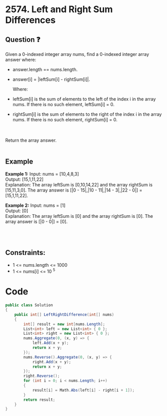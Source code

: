# 2574. Left and Right Sum Differences
## Question ❓ <br>
Given a 0-indexed integer array nums, find a 0-indexed integer array answer where:

- answer.length == nums.length.
- answer[i] = |leftSum[i] - rightSum[i]|.

  Where:

- leftSum[i] is the sum of elements to the left of the index i in the array nums. If there is no such element, leftSum[i] = 0.
-  rightSum[i] is the sum of elements to the right of the index i in the array nums. If there is no such element,
 rightSum[i] = 0.

<br><br>
  Return the array answer.
<br><br>

## Example

__Example 1:__
Input: nums = [10,4,8,3]   
Output: [15,1,11,22]   
Explanation:  The array leftSum is [0,10,14,22] and the array rightSum is [15,11,3,0].
The array answer is [|0 - 15|,|10 - 11|,|14 - 3|,|22 - 0|] = [15,1,11,22].
<br>

__Example 2:__  Input:  nums = [1]      
Output: [0]      
Explanation:  The array leftSum is [0] and the array rightSum is [0].
The array answer is [|0 - 0|] = [0].

<br>
 
<br>
  
## Constraints:

- 1 <= nums.length <= 1000
- 1 <= nums[i] <= 10 <sup> 5 </sup>

# Code
```c#
public class Solution
{
    public int[] LeftRightDifference(int[] nums)
    {
        int[] result = new int[nums.Length];
        List<int> left = new List<int> { 0 };
        List<int> right = new List<int> { 0 };
        nums.Aggregate(0, (x, y) => {
            left.Add(x + y);
            return x + y;
        });
        nums.Reverse().Aggregate(0, (x, y) => {
            right.Add(x + y);
            return x + y;
        });
        right.Reverse();
        for (int i = 0; i < nums.Length; i++)
        {
            result[i] = Math.Abs(left[i] - right[i + 1]);
        }
        return result;
    }
}
```
